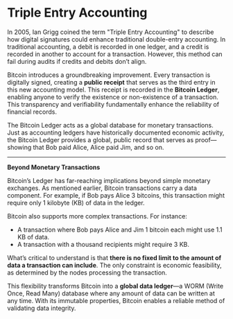 # Triple Entry Accounting

In 2005, Ian Grigg coined the term "Triple Entry Accounting" to describe how digital signatures could enhance traditional double-entry accounting. In traditional accounting, a debit is recorded in one ledger, and a credit is recorded in another to account for a transaction. However, this method can fail during audits if credits and debits don’t align.

Bitcoin introduces a groundbreaking improvement. Every transaction is digitally signed, creating a **public receipt** that serves as the third entry in this new accounting model. This receipt is recorded in the **Bitcoin Ledger**, enabling anyone to verify the existence or non-existence of a transaction. This transparency and verifiability fundamentally enhance the reliability of financial records.

The Bitcoin Ledger acts as a global database for monetary transactions. Just as accounting ledgers have historically documented economic activity, the Bitcoin Ledger provides a global, public record that serves as proof—showing that Bob paid Alice, Alice paid Jim, and so on.

***

**Beyond Monetary Transactions**



Bitcoin’s Ledger has far-reaching implications beyond simple monetary exchanges. As mentioned earlier, Bitcoin transactions carry a data component. For example, if Bob pays Alice 3 bitcoins, this transaction might require only 1 kilobyte (KB) of data in the ledger.

Bitcoin also supports more complex transactions. For instance:

* A transaction where Bob pays Alice and Jim 1 bitcoin each might use 1.1 KB of data.
* A transaction with a thousand recipients might require 3 KB.

What’s critical to understand is that **there is no fixed limit to the amount of data a transaction can include**. The only constraint is economic feasibility, as determined by the nodes processing the transaction.

This flexibility transforms Bitcoin into a **global data ledger**—a WORM (Write Once, Read Many) database where any amount of data can be written at any time. With its immutable properties, Bitcoin enables a reliable method of validating data integrity.
